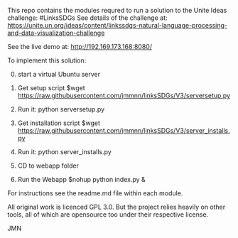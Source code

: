 This repo contains the modules requred to run a solution to the Unite Ideas challenge: #LinksSDGs
See details of the challenge at: https://unite.un.org/ideas/content/linkssdgs-natural-language-processing-and-data-visualization-challenge

See the live demo at: http://192.169.173.168:8080/  


To implement this solution:

0) start a virtual Ubuntu server
1) Get setup script $wget https://raw.githubusercontent.com/jmmnn/linksSDGs/V3/serversetup.py
2) Run it: python serversetup.py

3) Get installation script $wget https://raw.githubusercontent.com/jmmnn/linksSDGs/V3/server_installs.py
4) Run it: python server_installs.py


5) CD to webapp folder
6) Run the Webapp $nohup python index.py &

For instructions see the readme.md file within each module.

All original work is licenced GPL 3.0. But the project relies heavily on other tools, all of which are opensource too under their respective license.

JMN